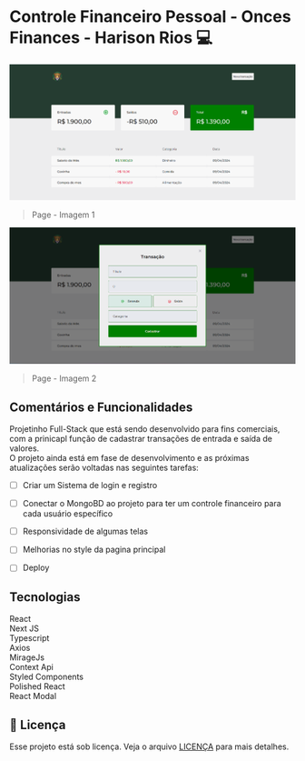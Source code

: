 # Controle Financeiro Pessoal - Onces Finances - Harison Rios 💻

<img src=".github/preview.png" alt="Exemplo imagem">

>  Page - Imagem 1

<img src=".github/preview2.png" alt="Exemplo imagem">

>  Page - Imagem 2


## Comentários e Funcionalidades
 
 Projetinho Full-Stack que está sendo desenvolvido para fins comerciais, com a prinicapl função de cadastrar transações de entrada e saída de valores. <br>
 O projeto ainda está em fase de desenvolvimento e as próximas atualizações serão voltadas nas seguintes tarefas:

- [ ] Criar um Sistema de login e registro 
- [ ] Conectar o MongoBD ao projeto para ter um controle financeiro para cada usuário específico
- [ ] Responsividade de algumas telas
- [ ] Melhorias no style da pagina principal

- [ ] Deploy

## Tecnologias

React <br>
Next JS <br>
Typescript <br> 
Axios <br>
MirageJs <br>
Context Api <br>
Styled Components <br>
Polished React  <br>
React Modal  <br>

 
## 📝 Licença

Esse projeto está sob licença. Veja o arquivo [LICENÇA](LICENSE.md) para mais detalhes.
